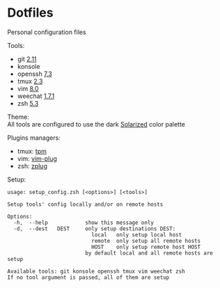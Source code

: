 Dotfiles
========

Personal configuration files

Tools:
- git [2.11](https://github.com/git/git/releases/tag/v2.11.0)
- konsole
- openssh [7.3](https://github.com/openssh/openssh-portable/releases/tag/V_7_3_P1)
- tmux [2.3](https://github.com/tmux/tmux/releases/tag/2.3)
- vim [8.0](https://github.com/vim/vim/releases/tag/v8.0.0000)
- weechat [1.7.1](https://github.com/weechat/weechat/releases/tag/v1.7.1)
- zsh [5.3](https://github.com/zsh-users/zsh/releases/tag/zsh-5.3)

Theme:  
All tools are configured to use the dark
[Solarized](http://ethanschoonover.com/solarized) color palette

Plugins managers:
- tmux: [tpm](https://github.com/tmux-plugins/tpm)
- vim: [vim-plug](https://github.com/junegunn/vim-plug)
- zsh: [zplug](https://github.com/zplug/zplug)

Setup:
```shell
usage: setup_config.zsh [<options>] [<tools>]

Setup tools' config locally and/or on remote hosts

Options:
  -h,  --help            show this message only
  -d,  --dest   DEST     only setup destinations DEST:
                           local   only setup local host
                           remote  only setup all remote hosts
                           HOST    only setup remote host HOST
                         by default local and all remote hosts are setup

Available tools: git konsole openssh tmux vim weechat zsh
If no tool argument is passed, all of them are setup
```
